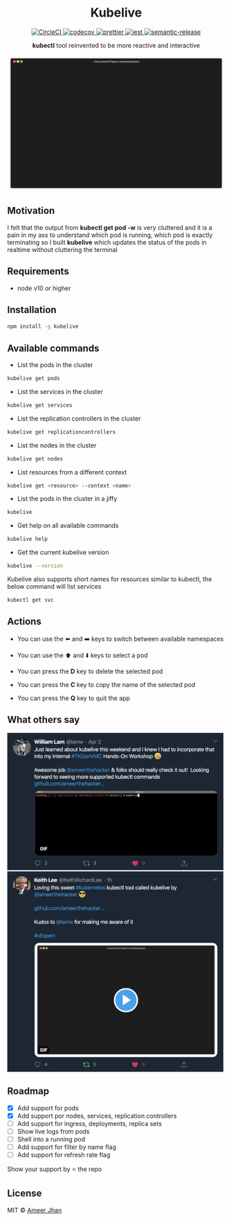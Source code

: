 <h1 align="center">Kubelive</h1>

<p align="center">
  <a href="https://circleci.com/gh/ameerthehacker/kubelive/tree/master">
    <img alt="CircleCI" src="https://img.shields.io/circleci/build/github/ameerthehacker/kubelive?style=flat-square" />
  </a>
  <a href="https://codecov.io/gh/ameerthehacker/kubelive">
    <img alt="codecov" src="https://img.shields.io/codecov/c/github/ameerthehacker/kubelive?style=flat-square" />
  </a>
  <a href="https://github.com/prettier/prettier">
    <img alt="prettier" src="https://img.shields.io/badge/code_style-prettier-ff69b4.svg?style=flat-square" />
  </a>
  <a href="https://jestjs.io/">
    <img alt="jest" src="https://img.shields.io/badge/tested%20with-jest-blue?style=flat-square" />
  </a>
  <a href="https://github.com/semantic-release/semantic-release">
    <img alt="semantic-release" src="https://img.shields.io/badge/%20%20%F0%9F%93%A6%F0%9F%9A%80-semantic--release-e10079.svg?style=flat-square" />
  </a>
</p>

<p align="center">
  <strong>kubectl</strong> tool reinvented to be more reactive and interactive
</p>
<p align="center">
  <img alt="Demo" src="https://github.com/ameerthehacker/project-assets/blob/master/kubelive/screenshots/kubelive-gif-hq.gif?raw=true" />
</p>

## Motivation

I felt that the output from **kubectl get pod -w** is very cluttered and it is a pain in my ass to understand which pod is running, which pod is exactly terminating so I built **kubelive** which updates the status of the pods in realtime without cluttering the terminal

## Requirements

- node v10 or higher

## Installation

```sh
npm install -g kubelive
```

## Available commands

- List the pods in the cluster

```sh
kubelive get pods
```

- List the services in the cluster

```sh
kubelive get services
```

- List the replication controllers in the cluster

```sh
kubelive get replicationcontrollers
```

- List the nodes in the cluster

```sh
kubelive get nodes
```

- List resources from a different context

```sh
kubelive get <resource> --context <name>
```

- List the pods in the cluster in a jiffy

```sh
kubelive
```

- Get help on all available commands

```sh
kubelive help
```

- Get the current kubelive version

```sh
kubelive --version
```

Kubelive also supports short names for resources similar to kubectl, the below command will list services

```sh
kubectl get svc
```

## Actions

- You can use the :arrow_left: and :arrow_right: keys to switch between available namespaces

- You can use the :arrow_up: and :arrow_down: keys to select a pod

- You can press the **D** key to delete the selected pod

- You can press the **C** key to copy the name of the selected pod

- You can press the **Q** key to quit the app

## What others say

<img width="500px" src="https://raw.githubusercontent.com/ameerthehacker/project-assets/master/kubelive/screenshots/twitter-2.png" alt="twitter-2" />
<img width="500px" src="https://raw.githubusercontent.com/ameerthehacker/project-assets/master/kubelive/screenshots/twitter-1.png" alt="twitter-1" />

## Roadmap

- [x] Add support for pods
- [x] Add support por nodes, services, replication controllers
- [ ] Add support for ingress, deployments, replica sets
- [ ] Show live logs from pods
- [ ] Shell into a running pod
- [ ] Add support for filter by name flag
- [ ] Add support for refresh rate flag

Show your support by :star: the repo

## License

MIT © [Ameer Jhan](mailto:ameerjhanprof@gmail.com)
